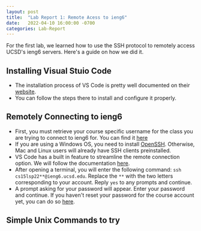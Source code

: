 ```yaml
---
layout: post
title:  "Lab Report 1: Remote Acess to ieng6"
date:   2022-04-10 16:00:00 -0700
categories: Lab-Report 
---
```

For the first lab, we learned how to use the SSH protocol to remotely access UCSD's ieng6 servers. Here's a guide on how we did it.

## Installing Visual Stuio Code 
- The installation process of VS Code is pretty well documented on their [website](https://code.visualstudio.com/).
- You can follow the steps there to install and configure it properly.

## Remotely Connecting to ieng6
- First, you must retrieve your course specific username for the class you are trying to connect to ieng6 for. You can find it [here](https://sdacs.ucsd.edu/~icc/index.php)
- If you are using a Windows OS, you need to install [OpenSSH](https://docs.microsoft.com/en-us/windows-server/administration/openssh/openssh_install_firstuse). Otherwise, Mac and Linux users will already have SSH clients preinstalled.
- VS Code has a built in feature to streamline the remote connection option. We will follow the documentation [here](https://code.visualstudio.com/docs/remote/ssh#_connect-to-a-remote-host).
- After opening a terminal, you will enter the following command:   `ssh cs15lsp22**@ieng6.ucsd.edu`. Replace the `**` with the two letters corresponding to your account. Reply `yes` to any prompts and continue. 
- A prompt asking for your password will appear. Enter your password and continue. If you haven't reset your password for the course account yet, you can do so [here](https://sdacs.ucsd.edu/~icc/index.php).

## Simple Unix Commands to try